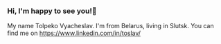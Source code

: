 ### Hi, I'm happy to see you!👋

My name Tolpeko Vyacheslav. I'm from Belarus, living in Slutsk. You can find me on https://www.linkedin.com/in/toslav/ 




<!--
**Tolpeko-Slava/Tolpeko-Slava** is a ✨ _special_ ✨ repository because its `README.md` (this file) appears on your GitHub profile.

Here are some ideas to get you started:

- 🔭 I’m currently working on ...
- 🌱 I’m currently learning ...
- 👯 I’m looking to collaborate on ...
- 🤔 I’m looking for help with ...
- 💬 Ask me about ...
- 📫 How to reach me: ...
- 😄 Pronouns: ...
- ⚡ Fun fact: ...
-->
